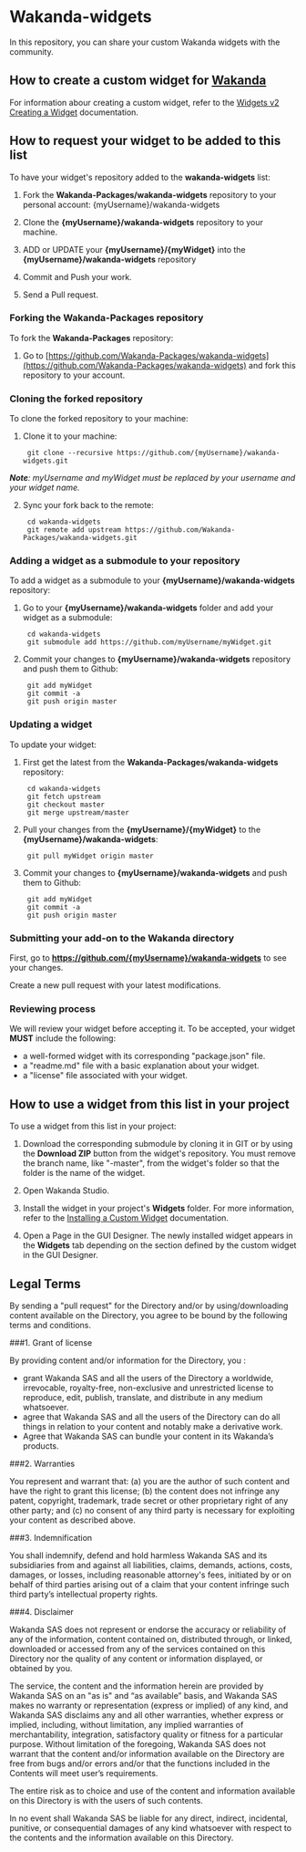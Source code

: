 # Wakanda-widgets

In this repository, you can share your custom Wakanda widgets with the community.

## How to create a custom widget for [Wakanda](http://wakanda.org)

For information abour creating a custom widget, refer to the [Widgets v2 Creating a Widget](http://doc.wakanda.org/Wakanda0.DevBranch/help/Title/en/page3849.html) documentation.

## How to request your widget to be added to this list

To have your widget's repository added to the **wakanda-widgets** list:

1. Fork the **Wakanda-Packages/wakanda-widgets** repository to your personal account: {myUsername}/wakanda-widgets

2. Clone the **{myUsername}/wakanda-widgets** repository to your machine.

3. ADD or UPDATE your **{myUsername}/{myWidget}** into the **{myUsername}/wakanda-widgets** repository

4. Commit and Push your work.

5. Send a Pull request.


### Forking the Wakanda-Packages repository

To fork the **Wakanda-Packages** repository:

1. Go to [https://github.com/Wakanda-Packages/wakanda-widgets](https://github.com/Wakanda-Packages/wakanda-widgets) and fork this repository to your account. 

### Cloning the forked repository

To clone the forked repository to your machine:

1. Clone it to your machine:

		git clone --recursive https://github.com/{myUsername}/wakanda-widgets.git

_**Note**: myUsername and myWidget must be replaced by your username and your widget name._

2. Sync your fork back to the remote:

		cd wakanda-widgets
		git remote add upstream https://github.com/Wakanda-Packages/wakanda-widgets.git
		
### Adding a widget as a submodule to your repository

To add a widget as a submodule to your **{myUsername}/wakanda-widgets** repository:

1. Go to your **{myUsername}/wakanda-widgets** folder and add your widget as a submodule:

		cd wakanda-widgets
		git submodule add https://github.com/myUsername/myWidget.git 
		
2. Commit your changes to **{myUsername}/wakanda-widgets** repository and push them to Github:

		git add myWidget
		git commit -a
		git push origin master
		
### Updating a widget 

To update your widget:

1. First get the latest from the **Wakanda-Packages/wakanda-widgets** repository:

		cd wakanda-widgets
		git fetch upstream 
		git checkout master 
		git merge upstream/master
	
2. Pull your changes from the **{myUsername}/{myWidget}** to the  **{myUsername}/wakanda-widgets**:

		git pull myWidget origin master   
	
3. Commit your changes to **{myUsername}/wakanda-widgets** and push them to Github:

		git add myWidget
		git commit -a
		git push origin master

### Submitting your add-on to the Wakanda directory

First, go to **https://github.com/{myUsername}/wakanda-widgets** to see your changes. 

Create a new pull request with your latest modifications. 

### Reviewing process
We will review your widget before accepting it. To be accepted, your widget **MUST** include the following:

* a well-formed widget with its corresponding "package.json" file.
* a "readme.md" file with a basic explanation about your widget.
* a "license" file associated with your widget.

## How to use a widget from this list in your project
To use a widget from this list in your project:

1. Download the corresponding submodule by cloning it in GIT or by using the **Download ZIP** button from the widget's repository. You must remove the branch name, like "-master", from the widget's folder so that the folder is the name of the widget.

2. Open Wakanda Studio.

3. Install the widget in your project's **Widgets** folder. For more information, refer to the [Installing a Custom Widget](http://doc.wakanda.org/WakandaStudio0/help/Title/en/page3869.html#1056003) documentation.

3. Open a Page in the GUI Designer.
The newly installed widget appears in the **Widgets** tab depending on the section defined by the custom widget in the GUI Designer.


## Legal Terms

By sending a "pull request" for the Directory and/or by using/downloading content available on the Directory, you agree to be bound by the following terms and conditions. 

###1. Grant of license

By providing content and/or information for the Directory, you :

 * grant Wakanda SAS and all the users of the Directory a worldwide, irrevocable, royalty-free, non-exclusive and unrestricted license to reproduce, edit, publish, translate, and distribute in any medium whatsoever. 
 * agree that Wakanda SAS and all the users of the Directory can do all things in relation to your content and notably make a derivative work.
 * Agree that Wakanda SAS can bundle your content in its Wakanda’s products.

###2. Warranties

You represent and warrant that: (a) you are the author of such content and have the right to grant this license; (b) the content does not infringe any patent, copyright, trademark, trade secret or other proprietary right of any other party; and (c) no consent of any third party is necessary for exploiting your content as described above.

###3. Indemnification

You shall indemnify, defend and hold harmless Wakanda SAS and its subsidiaries from and against all liabilities, claims, demands, actions, costs, damages, or losses, including reasonable attorney's fees, initiated by or on behalf of third parties arising out of a claim that your content infringe such third party’s intellectual property rights. 

###4. Disclaimer 

Wakanda SAS does not represent or endorse the accuracy or reliability of any of the information, content contained on, distributed through, or linked, downloaded or accessed from any of the services contained on this Directory nor the quality of any content or information displayed, or obtained by you. 

The service, the content and the information herein are provided by Wakanda SAS on an "as is" and “as available” basis, and Wakanda SAS makes no warranty or representation (express or implied) of any kind, and Wakanda SAS disclaims any and all other warranties, whether express or implied, including, without limitation, any implied warranties of merchantability, integration, satisfactory quality or fitness for a particular purpose.  Without limitation of the foregoing, Wakanda SAS does not warrant that the content and/or information available on the Directory are free from bugs and/or errors and/or that the functions included in the Contents will meet user’s requirements. 

The entire risk as to choice and use of the content and information available on this Directory is with the users of such contents.

In no event shall Wakanda SAS be liable for any direct, indirect, incidental, punitive, or consequential damages of any kind whatsoever with respect to the contents and the information available on this Directory.
